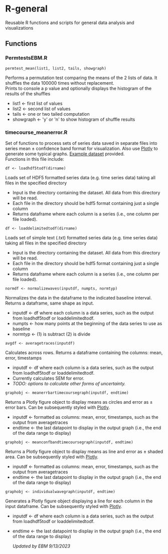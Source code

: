 # R-general
Reusable R functions and scripts for general data analysis and visualizations
## Functions
### PermtestsEBM.R    
```
permtest_mean(list1, list2, tails, showgraph)
```   
Performs a permutation test comparing the means of the 2 lists of data. It shuffles the data 100000 times without replacement.  
Prints to console a p value and optionally displays the histogram of the results of the shuffles
- list1 <- first list of values  
- list2 <- second list of values  
- tails <- one or two tailed computation  
- showgraph <- 'y' or 'n' to show histogram of shuffle results  

### timecourse_meanerror.R  
Set of functions to process sets of series data saved in separate files into series mean ± confidence band format for visualization. Also use [Plotly](https://plotly.com/r/) to generate some typical graphs. [Example dataset](ex-timeseries-data) provided.  
Functions in this file include:  
```
df <- loadhdf5todf(dirname)
```
Loads set of HDF5 formatted series data (e.g. time series data) taking all files in the specified directory  
- Input is the directory containing the dataset. All data from this directory will be read.
- Each file in the directory should be hdf5 format containing just a single column
- Returns dataframe where each column is a series (i.e., one column per file loaded).  

```
df <- loaddelimitedtodf(dirname)
```
Loads set of simple text (.txt) formatted series data (e.g. time series data) taking all files in the specified directory  
- Input is the directory containing the dataset. All data from this directory will be read.
- Each file in the directory should be hdf5 format containing just a single column
- Returns dataframe where each column is a series (i.e., one column per file loaded).  

```
normdf <- normalizewaves(inputdf, numpts, normtyp)
```
Normalizes the data in the dataframe to the indicated baseline interval. Returns a dataframe, same shape as input.
- inputdf <- df where each column is a data series, such as the output from loadhdf5todf or loaddelimitedtodf.   
- numpts <- how many points at the beginning of the data series to use as baseline   
- normtyp <- (1) is subtract (2) is divide  

```
avgdf <- averagetraces(inputdf)
```
Calculates across rows. Returns a dataframe containing the columns: mean, error, timestamps
- inputdf <- df where each column is a data series, such as the output from loadhdf5todf or loaddelimitedtodf.
- Currently calculates SEM for error.
- *TODO: options to calculate other forms of uncertainty.*  

```
graphobj <- meanerrbartimecoursegraph(inputdf, endtime)
```
Returns a Plotly figure object to display means as circles and error as ± error bars.  Can be subsequently styled with [Plotly](https://plotly.com/r/).  
- inputdf <- formatted as columns: mean, error, timestamps, such as the output from averagetraces
- endtime <- the last datapoint to display in the output graph (i.e., the end of the data range to display)  

```
graphobj <- meanconfbandtimecoursegraph(inputdf, endtime)
```
Returns a Plotly figure object to display means as line and error as ± shaded area.  Can be subsequently styled with [Plotly](https://plotly.com/r/).  
- inputdf <- formatted as columns: mean, error, timestamps, such as the output from averagetraces
- endtime <- the last datapoint to display in the output graph (i.e., the end of the data range to display)  

```
graphobj <- individualwavegraph(inputdf, endtime)
```  
Generates a Plotly figure object displaying a line for each column in the input dataframe. Can be subsequently styled with [Plotly](https://plotly.com/r/).  
- inputdf <- df where each column is a data series, such as the output from loadhdf5todf or loaddelimitedtodf.
- endtime <- the last datapoint to display in the output graph (i.e., the end of the data range to display)




  *Updated by EBM 9/13/2023*
